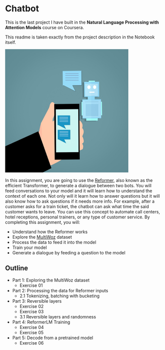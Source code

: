 # Chatbot

This is the last project I have built in the **Natural Language Processing with Attention Models** course on Coursera.

This readme is taken exactly from the project description in the Notebook itself.

<img src = "cbot.jpg" height="400" width="400" class="center"> 

In this assignment, you are going to use the [Reformer](https://arxiv.org/abs/2001.04451), also known as the efficient Transformer, to generate a dialogue between two bots. You will feed conversations to your model and it will learn how to understand the context of each one. Not only will it learn how to answer questions but it will also know how to ask questions if it needs more info. For example, after a customer asks for a train ticket, the chatbot can ask what time the said customer wants to leave. You can use this concept to automate call centers, hotel receptions, personal trainers, or any type of customer service. By completing this assignment, you will:

* Understand how the Reformer works
* Explore the [MultiWoz](https://arxiv.org/abs/1810.00278) dataset
* Process the data to feed it into the model
* Train your model
* Generate a dialogue by feeding a question to the model


## Outline
- Part 1:   Exploring the MultiWoz dataset
	- Exercise 01
- Part 2:   Processing the data for Reformer inputs
    - 2.1   Tokenizing, batching with bucketing
- Part 3:   Reversible layers
	- Exercise 02
	- Exercise 03
    - 3.1   Reversible layers and randomness
- Part 4:   ReformerLM Training
	- Exercise 04
	- Exercise 05
- Part 5:   Decode from a pretrained model
	- Exercise 06

